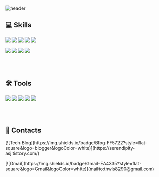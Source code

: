 ### 

<!--
**sojin0106/sojin0106** is a ✨ _special_ ✨ repository because its `README.md` (this file) appears on your GitHub profile.

Here are some ideas to get you started:

- 🔭 I’m currently working on ...
- 🌱 I’m currently learning ...
- 👯 I’m looking to collaborate on ...
- 🤔 I’m looking for help with ...
- 💬 Ask me about ...
- 📫 How to reach me: ...
- 😄 Pronouns: ...
- ⚡ Fun fact: ...
-->


![header](https://capsule-render.vercel.app/api?type=Soft&align=center%&height=200&section=header&text=ANSOJIN%20😊&fontSize=90)



## 💻 Skills

<p>
  <img src="https://img.shields.io/badge/JavaScript-F7DF1E?style=for-the-badge&logo=JavaScript&logoColor=white">
  <img src="https://img.shields.io/badge/React-61DAFB?style=for-the-badge&logo=React&logoColor=white">
  <img src="https://img.shields.io/badge/Redux-764ABC?style=for-the-badge&logo=Redux&logoColor=white">
  <img src="https://img.shields.io/badge/HTML5-E34F26?style=for-the-badge&logo=HTML5&logoColor=white">
  <img src="https://img.shields.io/badge/CSS3-1572B6?style=for-the-badge&logo=HTML5&logoColor=white">
</p>
<p>
  <img src="https://img.shields.io/badge/AWS S3-232F3E?style=for-the-badge&logo=HTML5&logoColor=white">
  <img src="https://img.shields.io/badge/AWS cloudfront-232F3E?style=for-the-badge&logo=HTML5&logoColor=white">
  <img src="https://img.shields.io/badge/AWS route53-232F3E?style=for-the-badge&logo=HTML5&logoColor=white">
  <img src="https://img.shields.io/badge/firebase-FFCA28?style=for-the-badge&logo=HTML5&logoColor=white"> 
</p>

<br/><br/>
## 🛠 Tools

<p>
  <img src="https://img.shields.io/badge/VSCode-007ACC?style=for-the-badge&logo=HTML5&logoColor=white"/>
  <img src="https://img.shields.io/badge/Git-F05032?style=for-the-badge&logo=HTML5&logoColor=white"/>
  <img src="https://img.shields.io/badge/Github-181717?style=for-the-badge&logo=HTML5&logoColor=white"/>
  <img src="https://img.shields.io/badge/Slack-4A154B?style=for-the-badge&logo=HTML5&logoColor=white"/>
  <img src="https://img.shields.io/badge/Notion-000000?style=for-the-badge&logo=HTML5&logoColor=white"/>
</p>

<br/><br/>
## 📩 Contacts

<p>[![Tech Blog](https://img.shields.io/badge/Blog-FF5722?style=flat-square&logo=blogger&logoColor=white)](https://serendipity-asj.tistory.com/)</p>  
<p>[![Gmail](https://img.shields.io/badge/Gmail-EA4335?style=flat-square&logo=Gmail&logoColor=white)](mailto:thwls8290@gmail.com)</p>  






